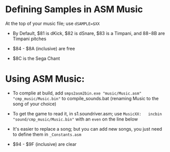 # Defining Samples in ASM Music

At the top of your music file; use `dSAMPLE=$XX` 

* By Default, $81 is dKick, $82 is dSnare, $83 is a Timpani, and $88-$8B are Timpani pitches

* $84 - $8A (inclusive) are free

* $8C is the Sega Chant

# Using ASM Music:

* To complie at build, add  `smps2asm2bin.exe "music/Music.asm" "cmp_music/Music.bin"` to compile_sounds.bat (renaming Music to the song of your choice)

* To get the game to read it, in s1.soundriver.asm; use `MusicXX:	incbin	"sound/cmp_music/Music.bin"` with an `even` on the line below

* It's easier to replace a song; but you can add new songs, you just need to define them in `_Constants.asm`

* $94 - $9F (inclusive) are clear
